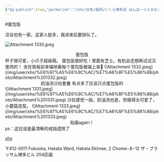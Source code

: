 ```yaml
---
{"dg-publish":true,"permalink":"/xhs/日本/福冈/いくら博多店 はんばーぐとおむらいすのお店/","tags":["rednote","福冈"],"created":"2024-09-11","updated":"2025-03-25T01:15:30.403+08:00"}
---
```


#蛋包饭

涩谷也有一家。这家人挺多，我进来后要排队了。

![Attachment 1330.jpeg](/img/user/xhs/%E6%97%A5%E6%9C%AC/%E7%A6%8F%E5%86%88/photo/Attachment%201330.jpeg)
<center>蛋包饭</center>
杯子很可爱，小爪子超级萌。
蛋包饭很好吃！里面有芝士。有机会还想再试试汉堡肉的！
坐在铁板前幸福地看每个蛋包饭被端上来🥺
![Attachment 1332.jpeg](/img/user/xhs/%E6%97%A5%E6%9C%AC/%E7%A6%8F%E5%86%88/photo/Attachment%201332.jpeg)
<center>奶油汤沙拉套餐 有点多了应该只点蛋包饭的</center>
![Attachment 1331.jpeg](/img/user/xhs/%E6%97%A5%E6%9C%AC/%E7%A6%8F%E5%86%88/photo/Attachment%201331.jpeg)
沙拉感觉一般，奶油汤也是，但做得太可爱了，小蘑菇造型。
![Attachment 1333.jpeg](/img/user/xhs/%E6%97%A5%E6%9C%AC/%E7%A6%8F%E5%86%88/photo/Attachment%201333.jpeg)
<center>贴画again！</center>
ps：这应该是最清晰的戒指遗照了

[xhs](https://www.xiaohongshu.com/explore/672a560a000000003c01fc83?xsec_token=ABD3ui-4sBoQI1Ae4AKTfOp3Cvxu59uiEWh6NHdYJel-c=&xsec_source=pc_user)

〒812-0011 Fukuoka, Hakata Ward, Hakata Ekimae, 2 Chome−8−12 ザ・ブラッサム博多ビル 204区画
